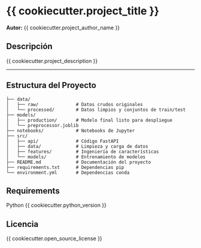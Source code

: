 # {{ cookiecutter.project_title }}

**Autor:** {{ cookiecutter.project_author_name }}

## Descripción

{{ cookiecutter.project_description }}

---

## Estructura del Proyecto

```
├── data/
│   ├── raw/              # Datos crudos originales
│   └── processed/        # Datos limpios y conjuntos de train/test
├── models/
│   ├── production/       # Modelo final listo para despliegue
│   └── preprocessor.joblib
├── notebooks/            # Notebooks de Jupyter
├── src/
│   ├── api/              # Código FastAPI
│   ├── data/             # Limpieza y carga de datos
│   ├── features/         # Ingeniería de características
│   └── models/           # Entrenamiento de modelos
├── README.md             # Documentación del proyecto
├── requirements.txt      # Dependencias pip
└── environment.yml       # Dependencias conda
```

## Requirements
Python {{ cookiecutter.python_version }}

## Licencia
{{ cookiecutter.open_source_license }}
